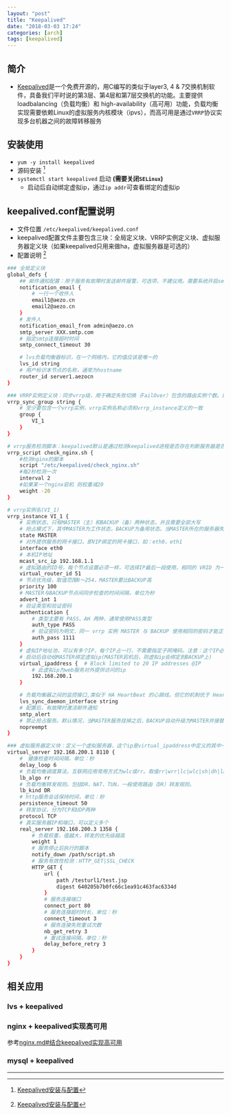```yaml
---
layout: "post"
title: "Keepalived"
date: "2018-03-03 17:24"
categories: [arch]
tags: [keepalived]
---
```


## 简介

- [Keepalived](http://www.keepalived.org/)是一个免费开源的，用C编写的类似于layer3, 4 & 7交换机制软件，具备我们平时说的第3层、第4层和第7层交换机的功能。主要提供loadbalancing（负载均衡）和 high-availability（高可用）功能，负载均衡实现需要依赖Linux的虚拟服务内核模块（ipvs），而高可用是通过`VRRP`协议实现多台机器之间的故障转移服务

## 安装使用

- `yum -y install keepalived`
- 源码安装 [^1]
- `systemctl start keepalived` 启动 **(需要关闭`SELinux`)**
    - 启动后自动绑定虚拟ip，通过`ip addr`可查看绑定的虚拟ip

## keepalived.conf配置说明

- 文件位置 `/etc/keepalived/keepalived.conf`
- keepalived配置文件主要包含三块：全局定义块、VRRP实例定义块、虚拟服务器定义块（如果keepalived只用来做ha，虚拟服务器是可选的）
- 配置说明 [^1]

```bash
### 全局定义块
global_defs {
    ## 邮件通知配置：用于服务有故障时发送邮件报警，可选项，不建议用。需要系统开启sendmail服务，建议用第三独立监控服务，如用nagios全面监控代替
    notification_email {
        # 一行一个收件人
        email1@aezo.cn
        email2@aezo.cn
    }
    # 发件人
    notification_email_from admin@aezo.cn
    smtp_server XXX.smtp.com
    # 指定smtp连接超时时间
    smtp_connect_timeout 30

    # lvs负载均衡器标识，在一个网络内，它的值应该是唯一的
    lvs_id string
    # 用户标识本节点的名称，通常为hostname
    router_id server1.aezocn
}

### VRRP实例定义块：同步vrrp级，用于确定失败切换（FailOver）包含的路由实例个数。即在有2个负载均衡器的场景，一旦某个负载均衡器失效，需要自动切换到另外一个负载均衡器的实例是哪
vrrp_sync_group string {
    # 至少要包含一个vrrp实例，vrrp实例名称必须和vrrp_instance定义的一致
    group {
        VI_1
    }
}

# vrrp服务检测脚本：keepalived默认是通过检测keepalived进程是否存在判断服务器是否宕机。此时根据脚本判断是否杀死此服务器keepalived进程。参考《nginx》中【结合keepalived实现高可用】
vrrp_script check_nginx.sh {
    #检测nginx的脚本
    script "/etc/keepalived/check_nginx.sh"
    #每2秒检测一次
    interval 2
    #如果某一个nginx宕机 则权重减20                              
    weight -20
}

# vrrp实例名(VI_1)
vrrp_instance VI_1 {
    # 实例状态，只有MASTER（主）和BACKUP（备）两种状态，并且需要全部大写
    # 抢占模式下，其中MASTER为工作状态，BACKUP为备用状态。当MASTER所在的服务器失效时，BACKUP所在的服务会自动把它的状态由BACKUP切换到MASTER状态。当失效的MASTER所在的服务恢复时，BACKUP从MASTER恢复到BACKUP状态
    state MASTER
    # 对外提供服务的网卡接口，即VIP绑定的网卡接口，如：eth0，eth1
    interface eth0
    # 本机IP地址
    mcast_src_ip 192.168.1.1
    # 虚拟路由的ID号，每个节点设置必须一样，可选择IP最后一段使用，相同的 VRID 为一个组，他将决定多播的 MAC 地址。同一实例下virtual_router_id必须相同（主从要一致）
    virtual_router_id 51
    # 节点优先级，取值范围0～254，MASTER要比BACKUP高
    priority 100
    # MASTER与BACKUP节点间同步检查的时间间隔，单位为秒
    advert_int 1
    # 验证类型和验证密码
    authentication {
        # 类型主要有 PASS、AH 两种，通常使用PASS类型
        auth_type PASS
        # 验证密码为明文，同一 vrrp 实例 MASTER 与 BACKUP 使用相同的密码才能正常通信
        auth_pass 1111
    }
    # 虚拟IP地址池，可以有多个IP，每个IP占一行，不需要指定子网掩码。注意：这个IP必须与我们的设定的vip保持一致
    # 启动后自动给MASTER绑定虚拟ip(MASTER宕机后，则虚拟ip会绑定到BACKUP上)
    virtual_ipaddress {  # Block limited to 20 IP addresses @IP
        # 此虚拟ip为web服务对外提供访问的ip
        192.168.200.1
    }

    # 负载均衡器之间的监控接口,类似于 HA HeartBeat 的心跳线。但它的机制优于 Heartbeat，因为它没有"裂脑"这个问题，它是以优先级这个机制来规避这个麻烦的。在 DR 模式中，lvs_sync_daemon_inteface与服务接口interface使用同一个网络接口
    lvs_sync_daemon_interface string 
    # 配置后，有故障时激活邮件通知
    smtp_alert
    # 禁止抢占服务。默认情况，当MASTER服务挂掉之后，BACKUP自动升级为MASTER并接替它的任务，当MASTER服务恢复后，升级为MASTER的BACKUP服务又自动降为BACKUP，把工作权交给原MASTER。当配置了nopreempt，MASTER从挂掉到恢复，不再将服务抢来
    nopreempt
}

### 虚拟服务器定义块：定义一个虚拟服务器，这个ip是virtual_ipaddress中定义的其中一个
virtual_server 192.168.200.1 8110 {
    #　健康检查时间间隔，单位：秒
    delay_loop 6
    # 负载均衡调度算法，互联网应用常用方式为wlc或rr。取值rr|wrr|lc|wlc|sh|dh|lblc 
    lb_algo rr
    # 负载均衡转发规则。包括DR、NAT、TUN，一般使用路由（DR）转发规则。
    lb_kind DR
    # http服务会话保持时间，单位：秒
    persistence_timeout 50
    # 转发协议，分为TCP和UDP两种
    protocol TCP
    # 真实服务器IP和端口，可以定义多个
    real_server 192.168.200.3 1358 {
        # 负载权重，值越大，转发的优先级越高
        weight 1
        # 服务停止后执行的脚本
        notify_down /path/script.sh
        # 服务有效性检测：HTTP_GET|SSL_CHECK
        HTTP_GET {
            url {
                path /testurl1/test.jsp
                digest 640205b7b0fc66c1ea91c463fac6334d
            }
            # 服务连接端口
            connect_port 80
            # 服务连接超时时长，单位：秒
            connect_timeout 3
            # 服务连接失败重试次数
            nb_get_retry 3
            # 重试连接间隔，单位：秒
            delay_before_retry 3
        }
    }
}
```

## 相关应用

### lvs + keepalived

### nginx + keepalived实现高可用

参考[nginx.md#结合keepalived实现高可用](/_posts/arch/nginx.md#结合keepalived实现高可用)

### mysql + keepalived






---

[^1]: [Keepalived安装与配置](http://blog.csdn.net/xyang81/article/details/52554398)
